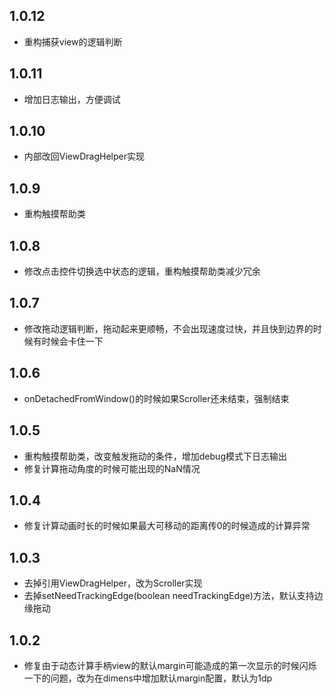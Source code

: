 ## 1.0.12
* 重构捕获view的逻辑判断

## 1.0.11
* 增加日志输出，方便调试

## 1.0.10
* 内部改回ViewDragHelper实现

## 1.0.9
* 重构触摸帮助类

## 1.0.8
* 修改点击控件切换选中状态的逻辑，重构触摸帮助类减少冗余

## 1.0.7
* 修改拖动逻辑判断，拖动起来更顺畅，不会出现速度过快，并且快到边界的时候有时候会卡住一下

## 1.0.6
* onDetachedFromWindow()的时候如果Scroller还未结束，强制结束

## 1.0.5
* 重构触摸帮助类，改变触发拖动的条件，增加debug模式下日志输出
* 修复计算拖动角度的时候可能出现的NaN情况

## 1.0.4
* 修复计算动画时长的时候如果最大可移动的距离传0的时候造成的计算异常

## 1.0.3
* 去掉引用ViewDragHelper，改为Scroller实现
* 去掉setNeedTrackingEdge(boolean needTrackingEdge)方法，默认支持边缘拖动

## 1.0.2
* 修复由于动态计算手柄view的默认margin可能造成的第一次显示的时候闪烁一下的问题，改为在dimens中增加默认margin配置，默认为1dp
